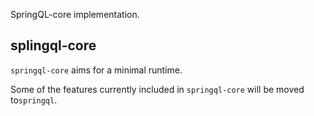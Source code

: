<!-- markdownlint-disable MD041 -->
 SpringQL-core implementation.

## splingql-core

`springql-core` aims for a minimal runtime.

Some of the features currently included in `springql-core` will be moved to`springql`.
